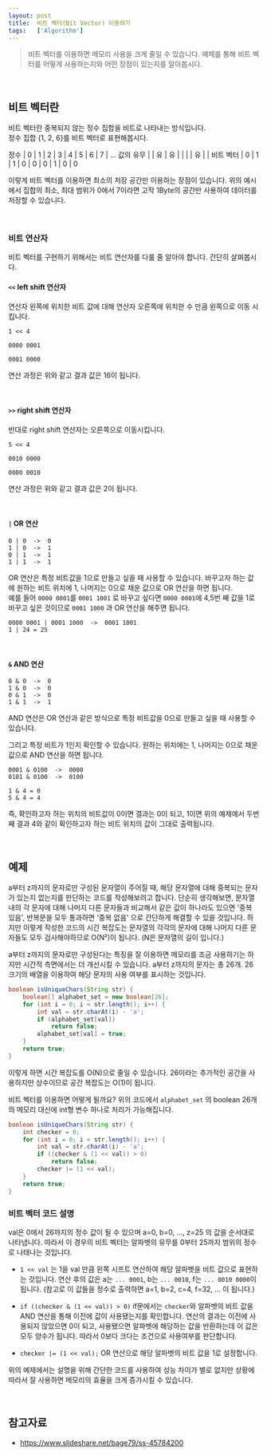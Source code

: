 ```yaml
---
layout: post
title:  비트 벡터(Bit Vector) 이용하기
tags:   ['Algorithm']
---
```


> 비트 벡터를 이용하면 메모리 사용을 크게 줄일 수 있습니다. 예제를 통해 비트 벡터를 어떻게 사용하는지와 어떤 장점이 있는지를 알아봅시다.  

<br/>  

## 비트 벡터란   

비트 벡터란 중복되지 않는 정수 집합을 비트로 나타내는 방식입니다.  
정수 집합 {1, 2, 6}를 비트 벡터로 표현해봅시다.  

  정수  | 0 | 1 | 2 | 3 | 4 | 5 | 6 | 7 | ...
값의 유무 |   | 유 | 유 |  |   |   | 유 |   |
비트 벡터 | 0 | 1 | 1 | 0 | 0 | 0 | 1 | 0 | 0  

이렇게 비트 벡터를 이용하면 최소의 저장 공간만 이용하는 장점이 있습니다. 위의 예시에서 집합의 최소, 최대 범위가 0에서 7이라면 고작 1Byte의 공간만 사용하여 데이터를 저장할 수 있습니다.

<br/>  

### 비트 연산자  

비트 벡터를 구현하기 위해서는 비트 연산자를 다룰 줄 알아야 합니다. 간단히 살펴봅시다.  

#### `<<` left shift 연산자  
연산자 왼쪽에 위치한 비트 값에 대해 연산자 오른쪽에 위치한 수 만큼 왼쪽으로 이동 시킵니다.  
```
1 << 4
```  


```
0000 0001

0001 0000
```   

연산 과정은 위와 같고 결과 값은 16이 됩니다.  

<br/>  

#### `>>` right shift 연산자  
반대로 right shift 연산자는 오른쪽으로 이동시킵니다.  

```
5 << 4
```  

```
0010 0000

0000 0010
```   

연산 과정은 위와 같고 결과 값은 2이 됩니다.  

<br/>  

#### `|` OR 연산  

```
0 | 0  ->  0
1 | 0  ->  1
0 | 1  ->  1
1 | 1  ->  1
```  

OR 연산은 특정 비트값을 1으로 만들고 싶을 때 사용할 수 있습니다. 바꾸고자 하는 값에 원하는 비트 위치에 1, 나머지는 0으로 채운 값으로 OR 연산을 하면 됩니다.  
예를 들어 `0000 0001`를 `0001 1001` 로 바꾸고 싶다면 `0000 0001`에 4,5번 째 값을 1로 바꾸고 싶은 것이므로 `0001 1000` 과 OR 연산을 해주면 됩니다.  

```
0000 0001 | 0001 1000  ->  0001 1001
1 | 24 = 25
```    

<br/>  

#### `&` AND 연산  

```
0 & 0  ->  0
1 & 0  ->  0
0 & 1  ->  0
1 & 1  ->  1
```  

AND 연산은 OR 연산과 같은 방식으로 특정 비트값을 0으로 만들고 싶을 때 사용할 수 있습니다.   

그리고 특정 비트가 1인지 확인할 수 있습니다. 원하는 위치에는 1, 나머지는 0으로 채운 값으로 AND 연산을 하면 됩니다.   

```
0001 & 0100  ->  0000
0101 & 0100  ->  0100

1 & 4 = 0
5 & 4 = 4
```   

즉, 확인하고자 하는 위치의 비트값이 0이면 결과는 0이 되고, 1이면 위의 예제에서 두번 째 결과 4와 같이 확인하고자 하는 비트 위치의 값이 그대로 출력됩니다.  

<br/>   

## 예제  

a부터 z까지의 문자로만 구성된 문자열이 주어질 때, 해당 문자열에 대해 중복되는 문자가 있는지 없는지를 판단하는 코드를 작성해보려고 합니다. 단순히 생각해보면, 문자열 내의 각 문자에 대해 나머지 다른 문자들과 비교해서 같은 값이 하나라도 있으면 '중복 있음', 반복문을 모두 통과하면 '중복 없음' 으로 간단하게 해결할 수 있을 것입니다. 하지만 이렇게 작성한 코드의 시간 복잡도는 문자열의 각각의 문자에 대해 나머지 다른 문자들도 모두 검사해야하므로 O(N²)이 됩니다. (N은 문자열의 길이 입니다.)    

a부터 z까지의 문자로만 구성된다는 특징을 잘 이용하면 메모리를 조금 사용하기는 하지만 시간적 측면에서는 더 개선시킬 수 있습니다. a부터 z까지의 문자는 총 26개. 26 크기의 배열을 이용하여 해당 문자의 사용 여부를 표시하는 것입니다.  

```java
boolean isUniqueChars(String str) {
    boolean[] alphabet_set = new boolean[26];
    for (int i = 0; i < str.length(); i++) {
        int val = str.charAt(i) - 'a';
        if (alphabet_set[val])
            return false;
        alphabet_set[val] = true;
    }
    return true;
}
```  

이렇게 하면 시간 복잡도를 O(N)으로 줄일 수 있습니다. 26이라는 추가적인 공간을 사용하지만 상수이므로 공간 복잡도는 O(1)이 됩니다.  

비트 벡터를 이용하면 어떻게 될까요? 위의 코드에서 `alphabet_set` 의 boolean 26개의 메모리 대신에 int형 변수 하나로 처리가 가능해집니다.  

```java
boolean isUniqueChars(String str) {
    int checker = 0;
    for (int i = 0; i < str.length(); i++) {
        int val = str.charAt(i) - 'a';
        if ((checker & (1 << val)) > 0)
            return false;
        checker |= (1 << val);
    }
    return true;
}
```    

### 비트 벡터 코드 설명  

val은 0에서 26까지의 정수 값이 될 수 있으며 a=0, b=0, ..., z=25 의 값을 순서대로 나타냅니다. 따라서 이 경우의 비트 벡터는 알파벳의 유무를 0부터 25까지 범위의 정수로 나태나는 것입니다.  

- `1 << val` 는 1을 val 만큼 왼쪽 시프트 연산하여 해당 알파벳을 비트 값으로 표현하는 것입니다. 연산 후의 값은 a는 `... 0001`, b는 `... 0010`, f는 `... 0010 0000`이 됩니다. (참고로 이 값들을 정수로 출력하면 a=1, b=2, c=4, f=32, ... 이 됩니다.)  

- `if ((checker & (1 << val)) > 0)` if문에서는 `checker`와 알파벳의 비트 값을 AND 연산을 통해 이전에 값이 사용됐는지를 확인합니다. 연산의 결과는 이전에 사용되지 않았으면 0이 되고, 사용됐으면 알파벳에 해당하는 값을 반환하는데 이 값은 모두 양수가 됩니다. 따라서 0보다 크다는 조건으로 사용여부를 판단합니다.   

- `checker |= (1 << val);` OR 연산으로 해당 알파벳의 비트 값을 1로 설정합니다.

위의 예제에서는 설명을 위해 간단한 코드를 사용하여 성능 차이가 별로 없지만 상황에 따라서 잘 사용하면 메모리의 효율을 크게 증가시킬 수 있습니다.  

<br/>  

## 참고자료    

- https://www.slideshare.net/bage79/ss-45784200
